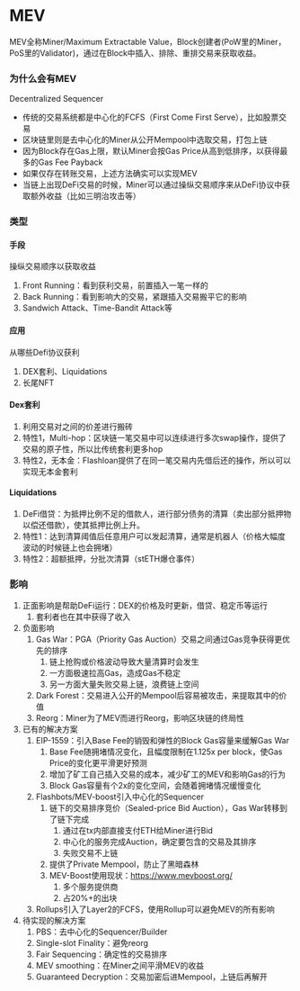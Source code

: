 # MEV

MEV全称Miner/Maximum Extractable Value，Block创建者(PoW里的Miner，PoS里的Validator)，通过在Block中插入、排除、重排交易来获取收益。

### **为什么会有MEV**

Decentralized Sequencer

- 传统的交易系统都是中心化的FCFS（First Come First Serve），比如股票交易
- 区块链里则是去中心化的Miner从公开Mempool中选取交易，打包上链
- 因为Block存在Gas上限，默认Miner会按Gas Price从高到低排序，以获得最多的Gas Fee Payback
- 如果仅存在转账交易，上述方法确实可以实现MEV
- 当链上出现DeFi交易的时候，Miner可以通过操纵交易顺序来从DeFi协议中获取额外收益（比如三明治攻击等）



### 类型

#### **手段**

操纵交易顺序以获取收益

1. Front Running：看到获利交易，前置插入一笔一样的
2. Back Running：看到影响大的交易，紧跟插入交易搬平它的影响
3. Sandwich Attack、Time-Bandit Attack等

#### 应用

从哪些Defi协议获利

1. DEX套利、Liquidations
2. 长尾NFT

#### Dex套利

1. 利用交易对之间的价差进行搬砖
2. 特性1，Multi-hop：区块链一笔交易中可以连续进行多次swap操作，提供了交易的原子性，所以比传统套利更多hop
3. 特性2，无本金：Flashloan提供了在同一笔交易内先借后还的操作，所以可以实现无本金套利

#### Liquidations

1. DeFi借贷：为抵押比例不足的借款人，进行部分债务的清算（卖出部分抵押物以偿还借款），使其抵押比例上升。
2. 特性1：达到清算阈值后任意用户可以发起清算，通常是机器人（价格大幅度波动的时候链上也会拥堵）
3. 特性2：超额抵押，分批次清算（stETH爆仓事件）



### 影响

1. 正面影响是帮助DeFi运行：DEX的价格及时更新，借贷、稳定币等运行
   1. 套利者也在其中获得了收入
2. 负面影响
   1. Gas War：PGA（Priority Gas Auction）交易之间通过Gas竞争获得更优先的排序
      1. 链上抢购或价格波动导致大量清算时会发生
      2. 一方面极速拉高Gas，造成Gas不稳定
      3. 另一方面大量失败交易上链，浪费链上空间
   2. Dark Forest：交易进入公开的Mempool后容易被攻击，来提取其中的价值
   3. Reorg：Miner为了MEV而进行Reorg，影响区块链的终局性
3. 已有的解决方案 
   1. EIP-1559：引入Base Fee的销毁和弹性的Block Gas容量来缓解Gas War
      1. Base Fee随拥堵情况变化，且幅度限制在1.125x per block，使Gas Price的变化更平滑更好预测
      2. 增加了矿工自己插入交易的成本，减少矿工的MEV和影响Gas的行为
      3. Block Gas容量有个2x的变化空间，会随着拥堵情况缓慢变化
   2. Flashbots/MEV-boost引入中心化的Sequencer
      1. 链下的交易排序竞价（Sealed-price Bid Auction），Gas War转移到了链下完成
         1. 通过在tx内部直接支付ETH给Miner进行Bid
         2. 中心化的服务完成Auction，确定要包含的交易及其排序
         3. 失败交易不上链
      2. 提供了Private Mempool，防止了黑暗森林
      3. MEV-Boost使用现状：https://www.mevboost.org/
         1. 多个服务提供商
         2. 占20%+的出块
   3. Rollups引入了Layer2的FCFS，使用Rollup可以避免MEV的所有影响
4. 待实现的解决方案
   1. PBS：去中心化的Sequencer/Builder
   2. Single-slot Finality：避免reorg
   3. Fair Sequencing：确定性的交易排序
   4. MEV smoothing：在Miner之间平滑MEV的收益
   5. Guaranteed Decryption：交易加密后进Mempool，上链后再解开





